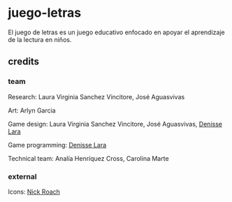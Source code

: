 # juego-letras
El juego de letras es un juego educativo enfocado en apoyar el aprendizaje de la lectura en niños.

## credits
### team
Research: Laura Virginia Sanchez Vincitore, José Aguasvivas

Art: Arlyn Garcia

Game design: Laura Virginia Sanchez Vincitore, José Aguasvivas, [Denisse Lara](https://github.com/huesitos)

Game programming: [Denisse Lara](https://github.com/huesitos)

Technical team: Analía Henríquez Cross, Carolina Marte

### external
Icons: [Nick Roach](https://www.iconfinder.com/iconsets/circle-icons-1)